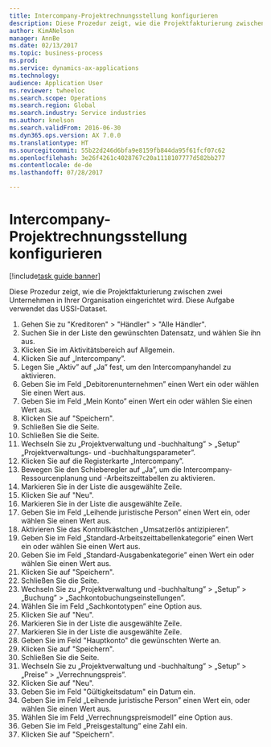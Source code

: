 ```yaml
--- 
title: Intercompany-Projektrechnungsstellung konfigurieren
description: Diese Prozedur zeigt, wie die Projektfakturierung zwischen zwei Unternehmen in Ihrer Organisation eingerichtet wird.
author: KimANelson
manager: AnnBe
ms.date: 02/13/2017
ms.topic: business-process
ms.prod: 
ms.service: dynamics-ax-applications
ms.technology: 
audience: Application User
ms.reviewer: twheeloc
ms.search.scope: Operations
ms.search.region: Global
ms.search.industry: Service industries
ms.author: knelson
ms.search.validFrom: 2016-06-30
ms.dyn365.ops.version: AX 7.0.0
ms.translationtype: HT
ms.sourcegitcommit: 55b22d246d6bfa9e8159fb844da95f61fcf07c62
ms.openlocfilehash: 3e26f4261c4028767c20a1118107777d582bb277
ms.contentlocale: de-de
ms.lasthandoff: 07/28/2017

---
```

# <a name="configure-intercompany-project-invoicing"></a>Intercompany-Projektrechnungsstellung konfigurieren

[!include[task guide banner](../../includes/task-guide-banner.md)]

Diese Prozedur zeigt, wie die Projektfakturierung zwischen zwei Unternehmen in Ihrer Organisation eingerichtet wird. Diese Aufgabe verwendet das USSI-Dataset.

1. Gehen Sie zu "Kreditoren" > "Händler" > "Alle Händler".
2. Suchen Sie in der Liste den gewünschten Datensatz, und wählen Sie ihn aus.
3. Klicken Sie im Aktivitätsbereich auf Allgemein.
4. Klicken Sie auf „Intercompany”.
5. Legen Sie „Aktiv” auf „Ja” fest, um den Intercompanyhandel zu aktivieren.
6. Geben Sie im Feld „Debitorenunternehmen” einen Wert ein oder wählen Sie einen Wert aus.
7. Geben Sie im Feld „Mein Konto” einen Wert ein oder wählen Sie einen Wert aus.
8. Klicken Sie auf "Speichern".
9. Schließen Sie die Seite.
10. Schließen Sie die Seite.
11. Wechseln Sie zu „Projektverwaltung und -buchhaltung” > „Setup”  „Projektverwaltungs- und -buchhaltungsparameter”.
12. Klicken Sie auf die Registerkarte „Intercompany”.
13. Bewegen Sie den Schieberegler auf „Ja”, um die Intercompany-Ressourcenplanung und -Arbeitszeittabellen zu aktivieren.
14. Markieren Sie in der Liste die ausgewählte Zeile.
15. Klicken Sie auf "Neu".
16. Markieren Sie in der Liste die ausgewählte Zeile.
17. Geben Sie im Feld „Leihende juristische Person” einen Wert ein, oder wählen Sie einen Wert aus.
18. Aktivieren Sie das Kontrollkästchen „Umsatzerlös antizipieren”.
19. Geben Sie im Feld „Standard-Arbeitszeittabellenkategorie” einen Wert ein oder wählen Sie einen Wert aus.
20. Geben Sie im Feld „Standard-Ausgabenkategorie” einen Wert ein oder wählen Sie einen Wert aus.
21. Klicken Sie auf "Speichern".
22. Schließen Sie die Seite.
23. Wechseln Sie zu „Projektverwaltung und -buchhaltung” > „Setup” > „Buchung” > „Sachkontobuchungseinstellungen”.
24. Wählen Sie im Feld „Sachkontotypen” eine Option aus.
25. Klicken Sie auf "Neu".
26. Markieren Sie in der Liste die ausgewählte Zeile.
27. Markieren Sie in der Liste die ausgewählte Zeile.
28. Geben Sie im Feld "Hauptkonto" die gewünschten Werte an.
29. Klicken Sie auf "Speichern".
30. Schließen Sie die Seite.
31. Wechseln Sie zu „Projektverwaltung und -buchhaltung” > „Setup” > „Preise” > „Verrechnungspreis”.
32. Klicken Sie auf "Neu".
33. Geben Sie im Feld "Gültigkeitsdatum" ein Datum ein.
34. Geben Sie im Feld „Leihende juristische Person” einen Wert ein, oder wählen Sie einen Wert aus.
35. Wählen Sie im Feld „Verrechnungspreismodell” eine Option aus.
36. Geben Sie im Feld „Preisgestaltung” eine Zahl ein.
37. Klicken Sie auf "Speichern".


